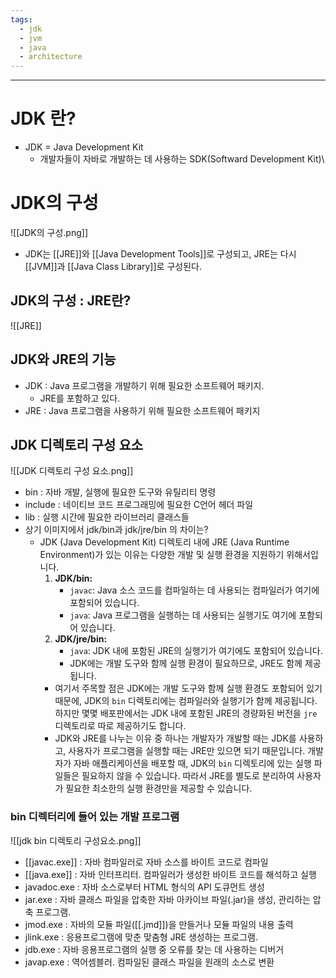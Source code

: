 ```yaml
---
tags:
  - jdk
  - jvm
  - java
  - architecture
---
```

---
# JDK 란?
- JDK = Java Development Kit
	- 개발자들이 자바로 개발하는 데 사용하는 SDK(Softward Development Kit)\
# JDK의 구성
![[JDK의 구성.png]]
- JDK는 [[JRE]]와 [[Java Development Tools]]로 구성되고, JRE는 다시 [[JVM]]과 [[Java Class Library]]로 구성된다.

## JDK의 구성 : JRE란?
![[JRE]]

## JDK와 JRE의 기능
- JDK : Java 프로그램을 개발하기 위해 필요한 소프트웨어 패키지.
	- JRE를 포함하고 있다.
- JRE : Java 프로그램을 사용하기 위해 필요한 소프트웨어 패키지

## JDK 디렉토리 구성 요소
![[JDK 디렉토리 구성 요소.png]]
- bin : 자바 개발, 실행에 필요한 도구와 유틸리티 명령
- include : 네이티브 코드 프로그래밍에 필요한 C언어 헤더 파일
- lib : 실행 시간에 필요한 라이브러리 클래스들
- 상기 이미지에서 jdk/bin과 jdk/jre/bin 의 차이는?
	- JDK (Java Development Kit) 디렉토리 내에 JRE (Java Runtime Environment)가 있는 이유는 다양한 개발 및 실행 환경을 지원하기 위해서입니다.
		1. **JDK/bin:**
			- `javac`: Java 소스 코드를 컴파일하는 데 사용되는 컴파일러가 여기에 포함되어 있습니다.
			- `java`: Java 프로그램을 실행하는 데 사용되는 실행기도 여기에 포함되어 있습니다.
		2. **JDK/jre/bin:**
			- `java`: JDK 내에 포함된 JRE의 실행기가 여기에도 포함되어 있습니다.
			- JDK에는 개발 도구와 함께 실행 환경이 필요하므로, JRE도 함께 제공됩니다.
		- 여기서 주목할 점은 JDK에는 개발 도구와 함께 실행 환경도 포함되어 있기 때문에, JDK의 `bin` 디렉토리에는 컴파일러와 실행기가 함께 제공됩니다. 하지만 몇몇 배포판에서는 JDK 내에 포함된 JRE의 경량화된 버전을 `jre` 디렉토리로 따로 제공하기도 합니다.
		- JDK와 JRE를 나누는 이유 중 하나는 개발자가 개발할 때는 JDK를 사용하고, 사용자가 프로그램을 실행할 때는 JRE만 있으면 되기 때문입니다. 개발자가 자바 애플리케이션을 배포할 때, JDK의 `bin` 디렉토리에 있는 실행 파일들은 필요하지 않을 수 있습니다. 따라서 JRE를 별도로 분리하여 사용자가 필요한 최소한의 실행 환경만을 제공할 수 있습니다.

### bin 디렉터리에 들어 있는 개발 프로그램
![[jdk bin 디렉토리 구성요소.png]]
- [[javac.exe]] : 자바 컴파일러로 자바 소스를 바이트 코드로 컴파일
- [[java.exe]] : 자바 인터프리터. 컴파일러가 생성한 바이트 코드를 해석하고 실행
- javadoc.exe : 자바 소스로부터 HTML 형식의 API 도큐먼트 생성
- jar.exe : 자바 클래스 파일을 압축한 자바 아카이브 파일(.jar)을 생성, 관리하는 압축 프로그램.
- jmod.exe : 자바의 모듈 파일([[.jmd]])을 만들거나 모듈 파일의 내용 출력
- jlink.exe : 응용프로그램에 맞춘 맞춤형 JRE 생성하는 프로그램.
- jdb.exe : 자바 응용프로그램의 실행 중 오류를 찾는 데 사용하는 디버거
- javap.exe : 역어셈블러. 컴파일된 클래스 파일을 원래의 소스로 변환
